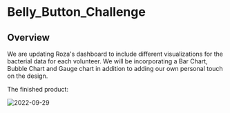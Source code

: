 # Belly_Button_Challenge
## Overview
We are updating Roza's dashboard to include different visualizations for the bacterial data for each volunteer. We will be incorporating a Bar Chart, Bubble Chart and Gauge chart in addition to adding our own personal touch on the design. 

The finished product:

![2022-09-29](https://user-images.githubusercontent.com/106443196/192936525-7e5033f7-3929-4bb4-bd62-9808420c5c70.png)

